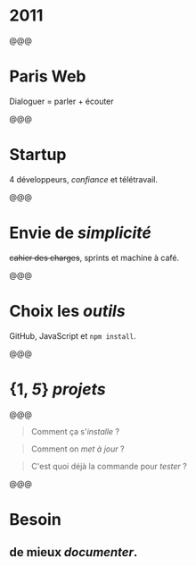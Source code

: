 # 2011

@@@

<!-- .slide: data-background="../../2012/paris-web/images/6954491729_d58735000a_b.jpg" -->

# Paris Web

Dialoguer = parler + écouter

@@@

<!-- .slide: data-background="images/team-invincible.jpg" -->

# Startup

4 développeurs, *confiance* et télétravail.

@@@

# Envie de *simplicité*

~~cahier des charges~~, sprints et machine à café.

@@@

# Choix les *outils*

GitHub, JavaScript et `npm install`.

@@@

# {1, *5*} *projets*

@@@

> Comment ça s'*installe* ?

> Comment on *met à jour* ?

> C'est quoi déjà la commande pour *tester* ?

@@@

# Besoin

## de mieux *documenter*.